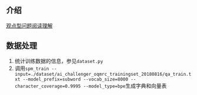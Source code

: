 ## 介绍
[观点型问题阅读理解](https://challenger.ai/competition/oqmrc2018)

## 数据处理
1. 统计训练数据的信息，参见`dataset.py`
2. 调用`spm_train --input=./dataset/ai_challenger_oqmrc_trainingset_20180816/qa_train.txt --model_prefix=subword --vocab_size=8000 --character_coverage=0.9995 --model_type=bpe`生成字典和向量表
